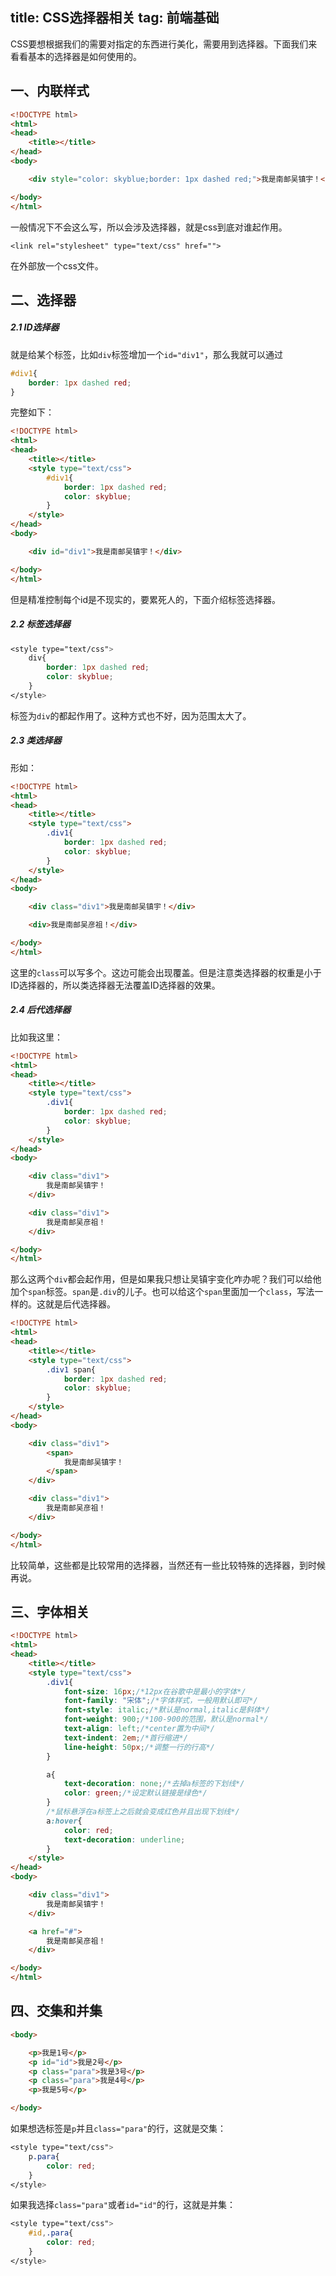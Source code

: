 title: CSS选择器相关
tag: 前端基础
---

CSS要想根据我们的需要对指定的东西进行美化，需要用到选择器。下面我们来看看基本的选择器是如何使用的。

<!--more-->

## 一、内联样式


```html
<!DOCTYPE html>
<html>
<head>
	<title></title>
</head>
<body>

	<div style="color: skyblue;border: 1px dashed red;">我是南邮吴镇宇！</div>

</body>
</html>
```


一般情况下不会这么写，所以会涉及选择器，就是css到底对谁起作用。


```
<link rel="stylesheet" type="text/css" href="">
```

在外部放一个css文件。

## 二、选择器

##### 2.1 ID选择器

就是给某个标签，比如`div`标签增加一个`id="div1"`，那么我就可以通过

```css
#div1{
    border: 1px dashed red;
}
```

完整如下：


```html
<!DOCTYPE html>
<html>
<head>
	<title></title>
	<style type="text/css">
		#div1{
		    border: 1px dashed red;
		    color: skyblue;
		}
	</style>
</head>
<body>

	<div id="div1">我是南邮吴镇宇！</div>

</body>
</html>
```
但是精准控制每个id是不现实的，要累死人的，下面介绍标签选择器。


##### 2.2 标签选择器



```css
<style type="text/css">
	div{
		border: 1px dashed red;
	    color: skyblue;
	}
</style>
```

标签为`div`的都起作用了。这种方式也不好，因为范围太大了。


##### 2.3 类选择器

形如：

```html
<!DOCTYPE html>
<html>
<head>
	<title></title>
	<style type="text/css">
		.div1{
			border: 1px dashed red;
		    color: skyblue;
		}
	</style>
</head>
<body>

	<div class="div1">我是南邮吴镇宇！</div>

	<div>我是南邮吴彦祖！</div>

</body>
</html>
```

这里的`class`可以写多个。这边可能会出现覆盖。但是注意类选择器的权重是小于ID选择器的，所以类选择器无法覆盖ID选择器的效果。

##### 2.4 后代选择器

比如我这里：


```html
<!DOCTYPE html>
<html>
<head>
	<title></title>
	<style type="text/css">
		.div1{
			border: 1px dashed red;
		    color: skyblue;
		}
	</style>
</head>
<body>

	<div class="div1">
		我是南邮吴镇宇！
	</div>

	<div class="div1">
		我是南邮吴彦祖！
	</div>

</body>
</html>
```

那么这两个`div`都会起作用，但是如果我只想让吴镇宇变化咋办呢？我们可以给他加个`span`标签。`span`是`.div`的儿子。也可以给这个`span`里面加一个`class`，写法一样的。这就是后代选择器。


```html
<!DOCTYPE html>
<html>
<head>
	<title></title>
	<style type="text/css">
		.div1 span{
			border: 1px dashed red;
		    color: skyblue;
		}
	</style>
</head>
<body>

	<div class="div1">
		<span>
			我是南邮吴镇宇！
		</span>
	</div>

	<div class="div1">
		我是南邮吴彦祖！
	</div>

</body>
</html>
```

比较简单，这些都是比较常用的选择器，当然还有一些比较特殊的选择器，到时候再说。

## 三、字体相关

```html
<!DOCTYPE html>
<html>
<head>
	<title></title>
	<style type="text/css">
		.div1{
			font-size: 16px;/*12px在谷歌中是最小的字体*/
			font-family: "宋体";/*字体样式，一般用默认即可*/
			font-style: italic;/*默认是normal,italic是斜体*/
			font-weight: 900;/*100-900的范围，默认是normal*/
			text-align: left;/*center置为中间*/
			text-indent: 2em;/*首行缩进*/
			line-height: 50px;/*调整一行的行高*/
		}

		a{
			text-decoration: none;/*去掉a标签的下划线*/
			color: green;/*设定默认链接是绿色*/
		}
		/*鼠标悬浮在a标签上之后就会变成红色并且出现下划线*/
		a:hover{
			color: red;
			text-decoration: underline;
		}
	</style>
</head>
<body>

	<div class="div1">
		我是南邮吴镇宇！
	</div>

	<a href="#">
		我是南邮吴彦祖！
	</div>

</body>
</html>
```

## 四、交集和并集


```html
<body>

	<p>我是1号</p>
	<p id="id">我是2号</p>
	<p class="para">我是3号</p>
	<p class="para">我是4号</p>
	<p>我是5号</p>

</body>
```

如果想选标签是`p`并且`class="para"`的行，这就是交集：


```css
<style type="text/css">
	p.para{
		color: red;
	}
</style>
```

如果我选择`class="para"`或者`id="id"`的行，这就是并集：


```css
<style type="text/css">
	#id,.para{
		color: red;
	}
</style>
```


